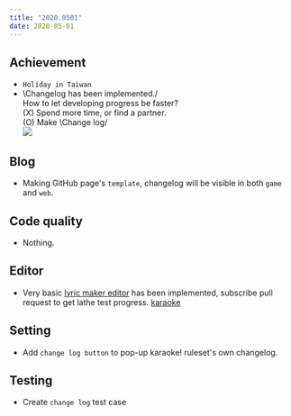 ```yaml
---
title: "2020.0501"
date: 2020-05-01
---
```


## Achievement

- `Holiday in Taiwan`
- \Changelog has been implemented./  
   How to let developing progress be faster?  
   (X) Spend more time, or find a partner.  
   (O) Make \Change log/  
   ![](res/changelog.gif)

## Blog

- Making GitHub page's `template`, changelog will be visible in both `game` and `web`.

## Code quality

- Nothing.

## Editor

- Very basic [lyric maker editor](../2020.0426/README.md) has been implemented, subscribe pull request to get lathe test progress. [karaoke](#69@andy840119)

## Setting

- Add `change log button` to pop-up karaoke! ruleset's own changelog.

## Testing

- Create `change log` test case
